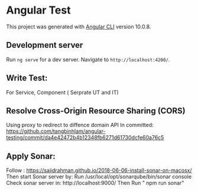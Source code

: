 # Angular Test

This project was generated with [Angular CLI](https://github.com/angular/angular-cli) version 10.0.8.

## Development server

Run `ng serve` for a dev server. Navigate to `http://localhost:4200/`.

## Write Test:

For Service, Component ( Serprate UT and IT)

## Resolve Cross-Origin Resource Sharing (CORS)

Using proxy to redirect to diffence domain API
In committed: https://github.com/tangbinhlam/angular-testing/commit/da4e42472b4b12348fb6271d61730dcfe60a76c5

## Apply Sonar:
Follow : https://sajidrahman.github.io/2018-06-06-install-sonar-on-macosx/
Then start Sonar server by: Run /usr/local/opt/sonarqube/bin/sonar console
Check sonar server in: http://localhost:9000/
Then Run " npm run sonar"
